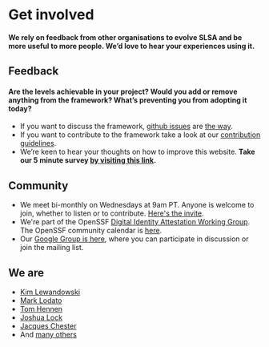 # Get involved

#### We rely on feedback from other organisations to evolve SLSA and be more useful to more people. We’d love to hear your experiences using it.

## Feedback

#### Are the levels achievable in your project? Would you add or remove anything from the framework? What’s preventing you from adopting it today?

- If you want to discuss the framework, [github issues](https://github.com/slsa-framework/slsa/issues) are [the way](https://i.redd.it/yj67b76hxwd61.jpg).
- If you want to contribute to the framework take a look at our [contribution guidelines](https://github.com/slsa-framework/slsa/blob/main/CONTRIBUTING.md).
- We’re keen to hear your thoughts on how to improve this website. **Take our 5 minute survey [by visiting this link](https://www.smartsurvey.co.uk/s/FM3W4B/).**

## Community

- We meet bi-monthly on Wednesdays at 9am PT. Anyone is welcome to join, whether to listen or to contribute. [Here's the invite](https://calendar.google.com/calendar/u/0/r/week/2021/8/11?eid=NjIycXNoOHBtbDhuNTJiNjlmaWk5ZjU5ZWVfMjAyMTA4MTFUMTYwMDAwWiBzNjN2b2VmaHA1aTlwZmx0YjVxNjduZ3Blc0Bn&sf=true).
- We're part of the OpenSSF [Digital Identity Attestation Working Group](https://github.com/ossf/wg-digital-identity-attestation). The OpenSSF community calendar is [here](https://calendar.google.com/calendar/u/0?cid=czYzdm9lZmhwNWk5cGZsdGI1cTY3bmdwZXNAZ3JvdXAuY2FsZW5kYXIuZ29vZ2xlLmNvbQ).
- Our [Google Group is here](https://groups.google.com/g/ossf-wg-developer-identity), where you can participate in discussion or join the mailing list.

## We are

- [Kim Lewandowski](https://github.com/kimsterv)
- [Mark Lodato](https://github.com/MarkLodato)
- [Tom Hennen](https://github.com/TomHennen)
- [Joshua Lock](https://github.com/joshuagl)
- [Jacques Chester](https://github.com/jchestershopify)
- And [many others](https://github.com/slsa-framework/slsa/graphs/contributors)
